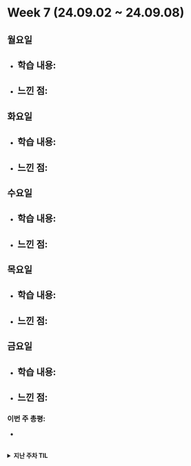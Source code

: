 # Week 7 (24.09.02 ~ 24.09.08)

## 월요일
- 학습 내용:
  - 
- 느낀 점:
  - 

## 화요일
- 학습 내용:
  - 
- 느낀 점:
  - 

## 수요일
- 학습 내용:
  - 
- 느낀 점:
  - 

## 목요일
- 학습 내용:
  - 
- 느낀 점:
  - 

## 금요일
- 학습 내용:
  - 
- 느낀 점:
  - 

### 이번 주 총평:
- 

<br>

<details markdown="1">
  <summary><b>지난 주차 TIL</b></summary>

# Week 6 (24.08.26 ~ 24.08.30)

## 이번주 목표: 알고 5문제, cs스터디 준비, 원서 3개 쓰기(수협은행, 국민건강보험공단, 우리은행)

## 월요일
- 학습 내용: 알고리즘( 다익스트라, 프림)
- 느낀 점: 하반기 채용이 쏟아지기 시작하면서, 선택과 집중이 힘들어 졌다. 이것도 쓰고싶고 저것도 쓰고 싶고 직무를 하나 확실히 정해야하는데 팔랑귀가 된것같다. 여기저기 애매하게 걸치니 스펙도 애매한거 같고 포트폴리오도 애매한거 같아서, 신경을 쓰다가 하루가 지나갔다. 내일부터 선택과 집중을 해야한다.

## 화요일
- 학습 내용: 알고리즘 (CCW), 수협은행 원서접수
- 느낀 점: 원서 접수 하느라 하루를 거의 다썻다. 스위프트까지 공부하려 햇는데, 예상치 못한 프린트가 시간을 많이 잡아 먹었다. 이걸로 오늘 운동은 다한거 같다. 내일은 우리은행 원서를 접수해야 하며, 자기소개서를 완성해야한다.

# Week 5 (24.08.19 ~ 24.08.23)

## 이번주 목표: 알고 5문제, 스위프트 1회독, cs 네트워크 정복, c++도 시간나면 살펴보기, 자소서 2개 쓰기

## 월요일
- 학습 내용: 알고리즘, 채용공고확인하기
- 느낀 점: 휴가로 리프레쉬후 시작한 월요일이였다. 부족한 알고리즘을 파악해 풀어봤으며, 세세한 디테일 확인이 부족하다는 것을 느꼈다. 이러한 문제점을 해결해야겠다. 하반기가 시작했다. 채용공고를 확인하며 자소서도 미리 써보고 확인하면서 이번 하반기에 꼭 취업을 해야겠다.

## 화요일
- 학습 내용: 알고리즘 1문제.
- 느낀 점: .

## 수요일
- 학습 내용: 알고리즘(정렬,구현문제), SwiftUI (apple 공식 독스 튜토리얼)
- 느낀 점: 정렬을 그동안 너무 .sort() 에만 의존해서 어떻게 정렬이 돌아가는지 잊어버렸다. 그래서 이기회에 버블소트 부터, 병합정렬까지 한번 살펴 보았다. 알고리즘은 코드가 중요한게 아닌 논리가 중요함을 다시한번 깨닫게 되었다. 애플 공식 독스에서 학습을 시작했는데, 영어 + 개발 공부였다. 생각보다 재미가 있었으며 계속해서 열심히 해야겠다. ios 생태계에 대해서 더 공부해야겠다.

## 목요일
- 학습 내용: 알고리즘(피보나치3), SwiftUI(apple 공식 독스 튜토리얼)
- 느낀 점: 피보나치 관련하여 피사노 주기에 대해 학습했다. 피보나치 수를 어떤 수로 나누면 주기가 생긴다는 것이 인상적이였다. N의 범위가 100경이고 100만을 나눈 결과를 출력하라 했을떄 주기가 있을거라 눈치 채긴했지만, 쉽게 풀리진 않았다. // swiftUI에서 상태변화에 대해 학습했다. 리액트, 넥스트등 비슷하지만 swiftUI 프레임워크 특징을 이해해야 했다. 또한 xcode에 대해 익숙해져야해서 아직 갈길이 멀다고 생각한다.
## 금요일
- 학습 내용: 알고리즘 1문제
- 느낀 점: 각종일로 바쁜 하루 였다. 시간관리를 잘해야겠다.

## 이번주 총평
- 스위프트를 공식문서보면서 공부하는데 재미가 있었다. 하지만 만들어진 라이브러리만 쓸뿐 코드 자체를 이해하지를 못한거 같다. ios 특징과 스위프트의 특징위주로 다음부터 공부해야겠다.

# Week 3 (24.08.05 ~ 24.08.09)

## 이번주 목표: 알고 5문제, 스위프트 1회독, cs 디자인패턴 정복, c++도 시간나면 살펴보기, 자소서 2개 쓰기

## 월요일
- 학습 내용: cs-네트워크 , 알고리즘 (2632 - 피자만매 골드2)
- 느낀 점: 모든 알고리즘은 배운 개념의 응용이다. 그리고 수능 수학 4점 문제처럼 2가지 이상의 개념을 섞은 문제, 그리고 그리디를 제외하고 어렵게 생각할 필요는 없음을 느낀 문제였다. 어려운 네트워크를 진입했다. 한번에 공부할때 이해를 잘해야겠다. 내일은 꼭 스위프트도 한다... 더위에 지치면 안된다. 런닝도 다시 시작하고 플래너를 매일매일 써야겠다.

## 화요일
- 학습 내용: cs - 네트워크 , 알고리즘 (1781 - 컵라면 골드 2)
- 느낀 점: 네트워크를 공부했을때 느낀 것은 용어가 어렵다는 것이였다. 패킷, 프로토콜등 직접적으로 이해가 되지 않응 것이 많았다. 용어 정리도 같이 해야겠다. 알고리즘은 그리디를 풀었는데, 역시 그리디는 어렵다.. 좀 더 많은 생각과, 많은 문제를 풀어봐야겠다.

## 수요일
- 학습 내용: 알고리즘 3문제 (12919 - A와 B 2, 2293-동전 고르기, 2668 - 숫자고르기)
- 느낀 점: 오늘은 백준 플레티넘을 찍고 싶어서 알고리즘에 매달렸다. 오늘 알고리즘 벽을 봐서 좋기도 안좋기도한 느낌이였다. 내가 본 벽은 논리는 정확하나 이것을 코드로 옮기는데 사소한 오류를 신경쓰지 못하는 점이였다. 집중력 문제이기도 한듯 하다. 그래도 문제점을 알게 됐으니 고쳐야겠다.

## 목요일
- 학습 내용: 
- 느낀 점: 

## 금요일
- 학습 내용: 
- 느낀 점: 

## 이번주 총평


# Week 2 (24.07.29 ~ 24.08.02)

## 이번주 목표: 알고 5문제, 스위프트 1회독, cs 디자인패턴 정복, c++도 시간나면 살펴보기, 자소서 2개 쓰기

## 월요일
- 학습 내용: 위상정렬, 스위프트 기본
- 느낀 점: 컴파일러 언어로 문제를 풀다보니 확실히 생각할것이 많아진다. 메모리도 생각하고, 자료구조에 대해 더 생각을 하게 된다. 자료구조는 공부할 수 록 어려운거 같다.
- 노력할 점: 잠을 이겨야한다 ...

## 화요일
- 학습 내용: cs - 디자인패턴, 알고리즘 1문제(위상정렬, 백준-2623)
- 느낀 점: cs는 참 어려우면서 아닌거 같기도 하다. 여러개의 디자인 패턴을 봤지만 예시코드가 자바, 자바스크립트로 되어 있어서 이해하기 어려운 감이 있다. 하지만 반복을 하다보면 다 이해할 수 있을 것이다. 알고리즘으로 위상정렬을 공부했는데, 문제를 보고 위상정렬을 써야하는것을 캐치하지는 못했다. 순위매기기 유형에 문제가 나올때, 차수를 매김으로써 문제를 풀어야 한다는 사실을 캐치해야 겠다. 그리고 이제 라이브러리 의존성을 점점 낮추는 코드를 짜려고 노력중이다. 정렬도 직접 구현해서 해보는 습관을 들여야 겠다.

## 수요일
- 학습 내용: cs - 디자인패턴, 알고리즘 1문제(16197, 브루트포스-재귀)
- 느낀 점: 여러개에 패턴을 살펴봤다. 패턴에 정답은 없으며, 자기가 하는 프로젝트마다 여러가지 패턴의 장점을 섞어서 하는게 제일 베스트다. 알고리즘을 오랜만에 브루트포스를 풀어봤는데 머리가 쉽게 복잡해진 느낌이였다. 천천히 하나씩 생각하면 금방 풀리는 문제를 오래 걸려서 풀었다. 이래서 IM인가 ...? 오늘부톨 IOS개발자가 되기로 100퍼 먹었으니 내일부터 아예 딥다이브 할 생각이다.

## 목요일
- 학습 내용: 스위프트 문법, 애플 개발 환경에 대한 공부
- 느낀 점: 스위프트 문법을 봣는데 별 차이 없었다. 언어는 언어이며 기본 원리는 똑같다. 우리나라에 IOS 개발이 적은 이유가 애플 개발 환경에 대해 공부하기 어렵기 때문이라고 들었다. 그래서 더 열심히 공부할 필요가 있다.

## 금요일
- 학습 내용: 알고리즘 1문제
- 느낀 점: 더워서 정신이 없던하루... 카페를 가던지 해야겠다 너무 더우면 

## 이번주 총평
- 더위에 많이 지친 주간 이였다. 체력이 너무 떨어졌음을 느낀다. 러닝으로 체력을 늘리고, cs 공부도 열심히 해야겠다. 이제 선택과 집중을 cs, 알고리즘 ,swift로 해야겠다.

---


# Week 1 (24.07.22 ~ 24.07.26)

## 월요일
- 학습 내용: 하둡 기초, 크루스칼 알고리즘
- 느낀 점: 알고리즘은 매일 하지 않으면 까먹는다. 하둡이 파이썬만 알면 되는줄 알았지만, 내부동작을 이해하려면 자바를 이해해야한다. 자바를 해야하나 고민중이다.

## 화요일
- 학습 내용: 알고 1문제
- 느낀 점: 더워서 집중력이 부족했다.

## 수요일
- 학습 내용: 알고 1문제
- 느낀 점: 요즘따라 정신이 없다.

## 목요일
- 학습 내용: 알고 1문제
- 느낀 점: 자료구조, 그래프이론에대해 더 공부해야한다. 확실히 이부분이 부족하다

## 금요일
- 학습 내용: 알고 1문제, swift 문법 기초
- 느낀 점: ios 개발자로 확정 한 80% 정도 인거 같다.

## 이번주 총평
- 열심히 하려고 마음 먹었으나, 더위 또는 핑계로 이번주를 성실히 잘 지내지 못했다.
- 다음주 부터는 노션 또는 스케줄러를 통해 다음날 스케줄을 미리짜고 그에 맞게 실행하도록 노력해야겠다.
- 이망순 화이팅

</details>